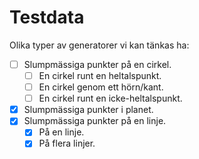 # Testdata

Olika typer av generatorer vi kan tänkas ha:

- [ ] Slumpmässiga punkter på en cirkel.
  - [ ] En cirkel runt en heltalspunkt.
  - [ ] En cirkel genom ett hörn/kant.
  - [ ] En cirkel runt en icke-heltalspunkt.
- [x] Slumpmässiga punkter i planet.
- [x] Slumpmässiga punkter på en linje.
  - [x] På en linje.
  - [x] På flera linjer.
